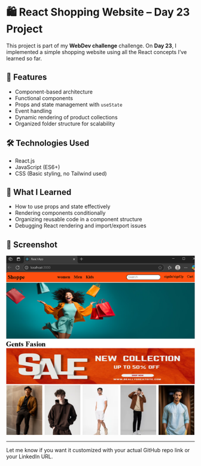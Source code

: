 # 🛍️ React Shopping Website – Day 23 Project

This project is part of my **WebDev challenge** challenge. On **Day 23**, I implemented a simple shopping website using all the React concepts I’ve learned so far.

## 🚀 Features

- Component-based architecture
- Functional components
- Props and state management with `useState`
- Event handling
- Dynamic rendering of product collections
- Organized folder structure for scalability


## 🛠️ Technologies Used

- React.js
- JavaScript (ES6+)
- CSS (Basic styling, no Tailwind used)

## 🧠 What I Learned

- How to use props and state effectively
- Rendering components conditionally
- Organizing reusable code in a component structure
- Debugging React rendering and import/export issues

## 📸 Screenshot

![screenshot](day23.png)  

---

Let me know if you want it customized with your actual GitHub repo link or your LinkedIn URL.
